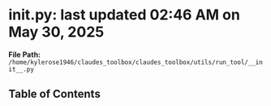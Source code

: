 # __init__.py: last updated 02:46 AM on May 30, 2025

**File Path:** `/home/kylerose1946/claudes_toolbox/claudes_toolbox/utils/run_tool/__init__.py`

## Table of Contents
